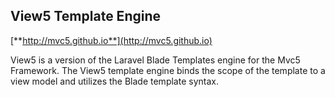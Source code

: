 ## View5 Template Engine
[**http://mvc5.github.io**](http://mvc5.github.io)

View5 is a version of the Laravel Blade Templates engine for the Mvc5 Framework. The View5 template engine binds the scope of the template to a view model and utilizes the Blade template syntax.
